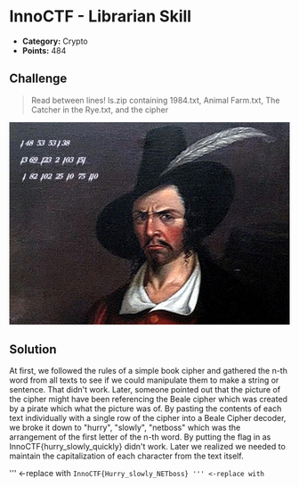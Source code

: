 # InnoCTF - Librarian Skill

* **Category:** Crypto
* **Points:** 484

## Challenge

> Read between lines!
ls.zip containing 1984.txt, Animal Farm.txt, The Catcher in the Rye.txt, and the cipher

![](./ls/cipher.jpg)


## Solution

At first, we followed the rules of a simple book cipher and gathered the n-th word from all texts to see if we could manipulate them to make a string or sentence. That didn't work. Later, someone pointed out that the picture of the cipher might have been referencing the Beale cipher which was created by a pirate which what the picture was of. By pasting the contents of each text individually with a single row of the cipher into a Beale Cipher decoder, we broke it down to "hurry", "slowly", "netboss" which was the arrangement of the first letter of the n-th word. By putting the flag in as InnoCTF{hurry_slowly_quickly} didn't work. Later we realized we needed to maintain the capitalization of each character from the text itself.

''' <-replace with `
InnoCTF{Hurry_slowly_NETboss}
''' <-replace with `
